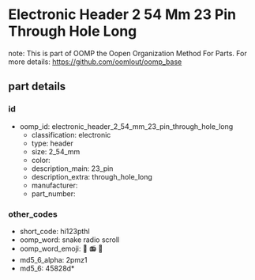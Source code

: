 # Electronic Header 2 54 Mm 23 Pin Through Hole Long  

note: This is part of OOMP the Oopen Organization Method For Parts. For more details: https://github.com/oomlout/oomp_base

##  part details





### id
* oomp_id: electronic_header_2_54_mm_23_pin_through_hole_long
  * classification: electronic
  * type: header
  * size: 2_54_mm
  * color: 
  * description_main: 23_pin
  * description_extra: through_hole_long
  * manufacturer: 
  * part_number: 

### other_codes
* short_code: hi123pthl
* oomp_word: snake radio scroll
* oomp_word_emoji: :snake: :radio: :scroll:
* md5_6_alpha: 2pmz1
* md5_6: 45828d* 
